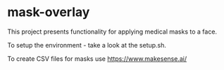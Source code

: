 # mask-overlay

This project presents functionality for applying medical masks to a face.

To setup the environment - take a look at the setup.sh.

To create CSV files for masks use https://www.makesense.ai/

